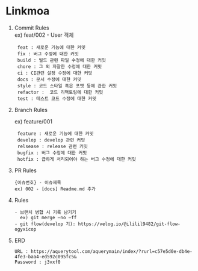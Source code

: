 # Linkmoa

1. Commit Rules  
   ex) feat/002 - User 객체
   ```
    feat : 새로운 기능에 대한 커밋
    fix : 버그 수정에 대한 커밋
    build : 빌드 관련 파일 수정에 대한 커밋
    chore : 그 외 자잘한 수정에 대한 커밋
    ci : CI관련 설정 수정에 대한 커밋
    docs : 문서 수정에 대한 커밋
    style : 코드 스타일 혹은 포맷 등에 관한 커밋
    refactor :  코드 리팩토링에 대한 커밋
    test : 테스트 코드 수정에 대한 커밋
    ```

2. Branch Rules

   ex) feature/001
   ```
    feature : 새로운 기능에 대한 커밋
    develop : develop 관련 커밋
    relsease : release 관련 커밋
    bugfix : 버그 수정에 대한 커밋
    hotfix : 급하게 처리되어야 하는 버그 수정에 대한 커밋
   ```

3. PR Rules
   ```
   {이슈번호} - 이슈제목
   ex) 002 - [docs] Readme.md 추가
   ```

4. Rules
   ```
   - 브랜치 병합 시 기록 남기기
     ex) git merge —no —ff
   - git flow(develop 기): https://velog.io/@ililil9482/git-flow-ogyxicop
   ```

5. ERD
    ```
    URL : https://aquerytool.com/aquerymain/index/?rurl=c57e5d0e-db4e-4fe3-baa4-ed592c095fc5&
    Password : j3vxf0
    ```
